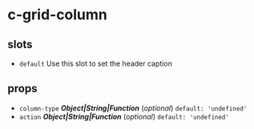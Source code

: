 # c-grid-column 


## slots 
- `default` Use this slot to set the header caption 

## props 
- `column-type` ***Object|String|Function*** (*optional*) `default: 'undefined'` 
- `action` ***Object|String|Function*** (*optional*) `default: 'undefined'` 




